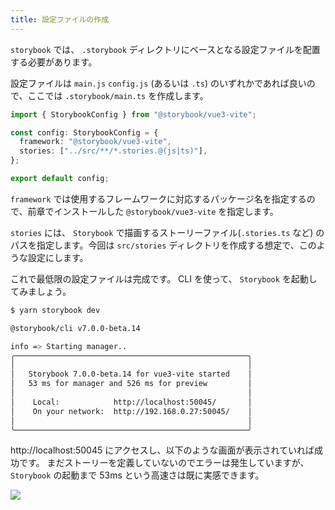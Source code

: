 ```yaml
---
title: 設定ファイルの作成
---
```


`storybook` では、 `.storybook` ディレクトリにベースとなる設定ファイルを配置する必要があります。

設定ファイルは `main.js` `config.js` (あるいは `.ts`) のいずれかであれば良いので、ここでは `.storybook/main.ts` を作成します。

```ts:.storybook/main.ts
import { StorybookConfig } from "@storybook/vue3-vite";

const config: StorybookConfig = {
  framework: "@storybook/vue3-vite",
  stories: ["../src/**/*.stories.@(js|ts)"],
};

export default config;
```

`framework` では使用するフレームワークに対応するパッケージ名を指定するので、前章でインストールした `@storybook/vue3-vite` を指定します。

`stories` には、 `Storybook` で描画するストーリーファイル(`.stories.ts` など) のパスを指定します。今回は `src/stories` ディレクトリを作成する想定で、このような設定にします。

これで最低限の設定ファイルは完成です。 CLI を使って、 `Storybook` を起動してみましょう。

```bash
$ yarn storybook dev

@storybook/cli v7.0.0-beta.14

info => Starting manager..
╭────────────────────────────────────────────────────╮
│                                                    │
│   Storybook 7.0.0-beta.14 for vue3-vite started    │
│   53 ms for manager and 526 ms for preview         │
│                                                    │
│    Local:            http://localhost:50045/       │
│    On your network:  http://192.168.0.27:50045/    │
│                                                    │
╰────────────────────────────────────────────────────╯
```

http://localhost:50045 にアクセスし、以下のような画面が表示されていれば成功です。
まだストーリーを定義していないのでエラーは発生していますが、 `Storybook` の起動まで 53ms という高速さは既に実感できます。

![](https://storage.googleapis.com/zenn-user-upload/23ae47827b98-20221224.png)